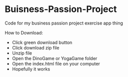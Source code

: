 # Buisness-Passion-Project
Code for my business passion project exercise app thing

How to Download:
 - Click green download button
 - Click download zip file
 - Unzip file
 - Open the DinoGame or YogaGame folder
 - Open the index.html file on your computer
 - Hopefully it works
